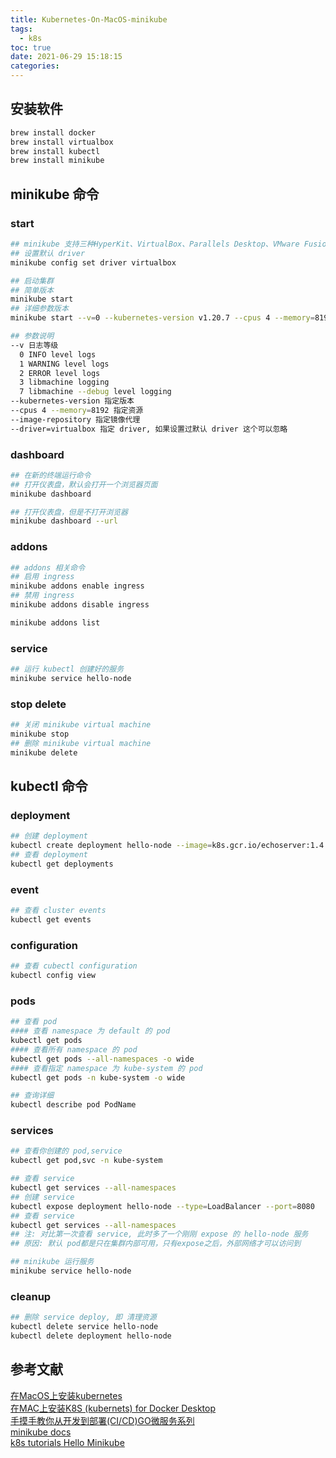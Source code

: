 ```yaml
---
title: Kubernetes-On-MacOS-minikube
tags:
  - k8s
toc: true
date: 2021-06-29 15:18:15
categories:
---
```


## 安装软件

```zsh
brew install docker
brew install virtualbox
brew install kubectl
brew install minikube
```

## minikube 命令

### start

```zsh
## minikube 支持三种HyperKit、VirtualBox、Parallels Desktop、VMware Fusion
## 设置默认 driver
minikube config set driver virtualbox

## 启动集群
## 简单版本
minikube start
## 详细参数版本
minikube start --v=0 --kubernetes-version v1.20.7 --cpus 4 --memory=8192 --image-repository=registry.cn-hangzhou.aliyuncs.com/google_containers --driver=virtualbox

## 参数说明
--v 日志等级
  0 INFO level logs
  1 WARNING level logs
  2 ERROR level logs
  3 libmachine logging
  7 libmachine --debug level logging
--kubernetes-version 指定版本
--cpus 4 --memory=8192 指定资源
--image-repository 指定镜像代理
--driver=virtualbox 指定 driver, 如果设置过默认 driver 这个可以忽略
```

### dashboard

```zsh
## 在新的终端运行命令
## 打开仪表盘，默认会打开一个浏览器页面
minikube dashboard

## 打开仪表盘，但是不打开浏览器
minikube dashboard --url
```


### addons
```zsh
## addons 相关命令
## 启用 ingress
minikube addons enable ingress
## 禁用 ingress
minikube addons disable ingress

minikube addons list
```

### service

```zsh
## 运行 kubectl 创建好的服务
minikube service hello-node
```

### stop delete

```zsh
## 关闭 minikube virtual machine
minikube stop
## 删除 minikube virtual machine
minikube delete
```

## kubectl 命令

### deployment

```zsh
## 创建 deployment
kubectl create deployment hello-node --image=k8s.gcr.io/echoserver:1.4
## 查看 deployment
kubectl get deployments
```

### event
```zsh
## 查看 cluster events
kubectl get events
```

### configuration
```zsh
## 查看 cubectl configuration
kubectl config view
```

### pods
```zsh
## 查看 pod
#### 查看 namespace 为 default 的 pod
kubectl get pods
#### 查看所有 namespace 的 pod
kubectl get pods --all-namespaces -o wide
#### 查看指定 namespace 为 kube-system 的 pod
kubectl get pods -n kube-system -o wide

## 查询详细
kubectl describe pod PodName
```

### services
```zsh
## 查看你创建的 pod,service
kubectl get pod,svc -n kube-system

## 查看 service
kubectl get services --all-namespaces
## 创建 service
kubectl expose deployment hello-node --type=LoadBalancer --port=8080
## 查看 service
kubectl get services --all-namespaces
## 注: 对比第一次查看 service, 此时多了一个刚刚 expose 的 hello-node 服务
## 原因: 默认 pod都是只在集群内部可用，只有expose之后，外部网络才可以访问到

## minikube 运行服务
minikube service hello-node
```

### cleanup
```zsh
## 删除 service deploy, 即 清理资源
kubectl delete service hello-node
kubectl delete deployment hello-node
```


## 参考文献
[在MacOS上安装kubernetes](https://www.jianshu.com/p/93e4d1508a52)  
[在MAC上安装K8S (kubernets) for Docker Desktop](https://zhuanlan.zhihu.com/p/65559363)  
[手摸手教你从开发到部署(CI/CD)GO微服务系列](https://learnku.com/docs/go-micro-build/1.0/kubernetes-mac-os-based-installation-tutorial/8878)  
[minikube docs](https://minikube.sigs.k8s.io/docs/)  
[k8s tutorials Hello Minikube](https://kubernetes.io/docs/tutorials/hello-minikube/)